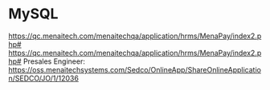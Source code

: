 # MySQL
https://qc.menaitech.com/menaitechqa/application/hrms/MenaPay/index2.php#
https://qc.menaitech.com/menaitechqa/application/hrms/MenaPay/index2.php#
Presales Engineer: https://oss.menaitechsystems.com/Sedco/OnlineApp/ShareOnlineApplication/SEDCO/JO/1/12036
